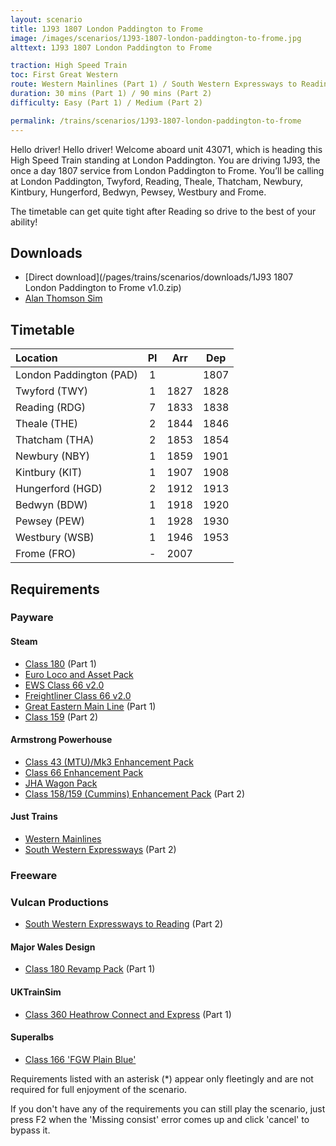 ```yaml
---
layout: scenario
title: 1J93 1807 London Paddington to Frome
image: /images/scenarios/1J93-1807-london-paddington-to-frome.jpg
alttext: 1J93 1807 London Paddington to Frome

traction: High Speed Train
toc: First Great Western
route: Western Mainlines (Part 1) / South Western Expressways to Reading (Part 2)
duration: 30 mins (Part 1) / 90 mins (Part 2)
difficulty: Easy (Part 1) / Medium (Part 2)

permalink: /trains/scenarios/1J93-1807-london-paddington-to-frome
---
```


Hello driver! Hello driver! Welcome aboard unit 43071, which is heading this High Speed Train standing at London Paddington. You are driving 1J93, the once a day 1807 service from London Paddington to Frome. You’ll be calling at London Paddington, Twyford, Reading, Theale, Thatcham, Newbury, Kintbury, Hungerford, Bedwyn, Pewsey, Westbury and Frome.

The timetable can get quite tight after Reading so drive to the best of your ability!


## Downloads

* [Direct download](/pages/trains/scenarios/downloads/1J93 1807 London Paddington to Frome v1.0.zip)
* [Alan Thomson Sim](https://alanthomsonsim.com/?download=1J93-1807-london-paddington-to-frome)

## Timetable

| Location                |  Pl   |  Arr  |  Dep  |
| :---------------------- | :---: | :---: | :---: |
| London Paddington (PAD) |   1   |       | 1807  |
| Twyford (TWY)           |   1   | 1827  | 1828  |
| Reading (RDG)           |   7   | 1833  | 1838  |
| Theale (THE)            |   2   | 1844  | 1846  |
| Thatcham (THA)          |   2   | 1853  | 1854  |
| Newbury (NBY)           |   1   | 1859  | 1901  |
| Kintbury (KIT)          |   1   | 1907  | 1908  |
| Hungerford (HGD)        |   2   | 1912  | 1913  |
| Bedwyn (BDW)            |   1   | 1918  | 1920  |
| Pewsey (PEW)            |   1   | 1928  | 1930  |
| Westbury (WSB)          |   1   | 1946  | 1953  |
| Frome (FRO)             |   -   | 2007  |       |

## Requirements

### Payware

#### Steam

* [Class 180](https://store.steampowered.com/app/277763/) (Part 1)
* [Euro Loco and Asset Pack](https://store.steampowered.com/app/2083000)
* [EWS Class 66 v2.0](https://store.steampowered.com/app/222568/)
* [Freightliner Class 66 v2.0](https://store.steampowered.com/app/222562/)
* [Great Eastern Main Line](https://store.steampowered.com/app/222593) (Part 1)
* [Class 159](https://store.steampowered.com/app/222633/) (Part 2)
 
#### Armstrong Powerhouse

* [Class 43 (MTU)/Mk3 Enhancement Pack](https://www.armstrongpowerhouse.com/index.php?route=product/product&path=36_89&product_id=168)
* [Class 66 Enhancement Pack](https://www.armstrongpowerhouse.com/index.php?route=product/product&path=36_89&product_id=173)
* [JHA Wagon Pack](https://www.armstrongpowerhouse.com/index.php?route=product/product&path=45_85&product_id=107)
* [Class 158/159 (Cummins) Enhancement Pack](https://www.armstrongpowerhouse.com/enhancements/multiple_unit/class_158-159_cummins_enhancement_pack) (Part 2)

#### Just Trains

* [Western Mainlines](https://www.justtrains.net/product/western-mainlines)
* [South Western Expressways](https://www.justtrains.net/product/south-western-expressways) (Part 2)

### Freeware

### Vulcan Productions

* [South Western Expressways to Reading](https://www.vulcanproductions.co.uk/swetoreading.html) (Part 2)

#### Major Wales Design

* [Class 180 Revamp Pack](https://www.major.wales/revamp-packs/180) (Part 1)

#### UKTrainSim

* [Class 360 Heathrow Connect and Express](https://www.uktrainsim.com/filelib-info.php?form_fileid=34469) (Part 1)

#### Superalbs

* [Class 166 'FGW Plain Blue'](https://superalbs.weebly.com/class166fgwplain.html)

Requirements listed with an asterisk (*) appear only fleetingly and are not required for full enjoyment of the scenario.

If you don't have any of the requirements you can still play the scenario, just press F2 when the 'Missing consist' error comes up and click 'cancel' to bypass it.
